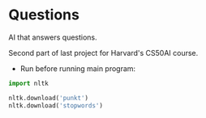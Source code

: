 # Questions
AI that answers questions.

Second part of last project for Harvard's CS50AI course.

* Run before running main program:

```python
import nltk

nltk.download('punkt')
nltk.download('stopwords')
```
